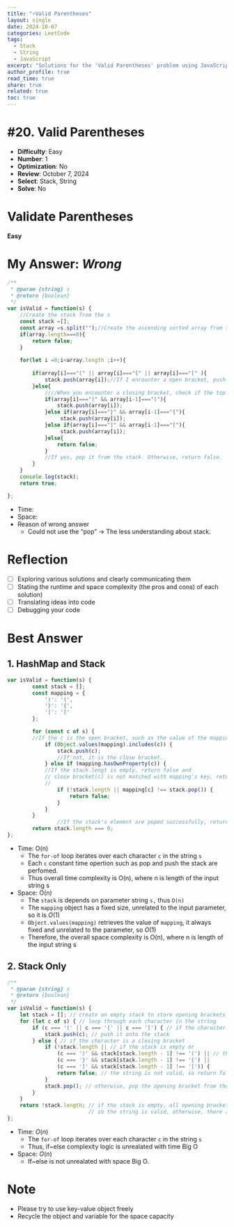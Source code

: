 ```yaml
---
title: "⚡Valid Parentheses"
layout: single
date: 2024-10-07
categories: LeetCode
tags: 
  - Stack
  - String
  - JavaScript
excerpt: "Solutions for the 'Valid Parentheses' problem using JavaScript and stacks."
author_profile: true
read_time: true
share: true
related: true
toc: true
---
```

# #20. Valid Parentheses

- **Difficulty**: Easy  
- **Number**: 1  
- **Optimization**: No  
- **Review**: October 7, 2024  
- **Select**: Stack, String  
- **Solve**: No  

# Validate Parentheses

**Easy**

# My Answer: *Wrong*

```jsx
/**
 * @param {string} s
 * @return {boolean}
 */
var isValid = function(s) {
    //Create the stack from the s
    const stack =[];
    const array =s.split("");//Create the ascending sorted array from s 
    if(array.length===0){
        return false;
    }
    
    for(let i =0;i<array.length ;i++){
        
        if(array[i]==="(" || array[i]==="{" || array[i]==="[" ){
            stack.push(array[i]);//If I encounter a open bracket, push the stack
        }else{
            ////When you encounter a closing bracket, check if the top of the stack was the opening for it.
            if(array[i]===")" && array[i-1]==="("){
                stack.push(array[i]);
            }else if(array[i]==="}" && array[i-1]==="{"){
                 stack.push(array[i]);
            }else if(array[i]==="]" && array[i-1]==="["){
                 stack.push(array[i]);
            }else{
                return false;
            }
            //If yes, pop it from the stack. Otherwise, return false.
        }
    }
    console.log(stack);
    return true;

};
```

- Time:
- Space:
- Reason of wrong answer
    - Could not use the “pop” → The less understanding about stack.
    

# Reflection

- [ ]  Exploring various solutions and clearly communicating them
- [ ]  Stating the runtime and space complexity (the pros and cons) of each solution)
- [ ]  Translating ideas into code
- [ ]  Debugging your code

# Best Answer

## 1. HashMap and Stack

```jsx
var isValid = function(s) {
        const stack = [];
        const mapping = {
            ')': '(',
            '}': '{',
            ']': '['
        };

        for (const c of s) {
        //If the c is the open bracket, such as the value of the mapping, push to the stack
            if (Object.values(mapping).includes(c)) {
                stack.push(c);
                //If not, it is the close bracket.
            } else if (mapping.hasOwnProperty(c)) {
            //If the stack.lengt is empty, return false and
            // close bracket(c) is not matched with mapping's key, return ffalse
            //
                if (!stack.length || mapping[c] !== stack.pop()) {
                    return false;
                }
            }
        }
				//If the stack's element are poped successfully, return true
        return stack.length === 0;    
};
```

- Time: O(n)
    - The `for-of` loop iterates over each character `c` in the string `s`
    - Each `c` constant time opertion such as pop and push the stack are perfomed.
    - Thus overall time complexity is O(n), where n is length of the input string s
- Space: O(n)
    - The `stack` is depends on parameter string `s,` thus `O(n)`
    - The `mapping` object has a fixed size, unrelated to the input parameter, so it is $O(1)$
    - `Object.values(mapping)` retrieves the value of `mapping`, it always fixed and unrelated to the parameter, so $O(1)$
    - Therefore, the overall space complexity is O(n), where n is length of the input string s

## 2. Stack Only

```jsx
/**
 * @param {string} s
 * @return {boolean}
 */
var isValid = function(s) {
    let stack = []; // create an empty stack to store opening brackets
    for (let c of s) { // loop through each character in the string
        if (c === '(' || c === '{' || c === '[') { // if the character is an opening bracket
            stack.push(c); // push it onto the stack
        } else { // if the character is a closing bracket
            if (!stack.length || // if the stack is empty or 
                (c === ')' && stack[stack.length - 1] !== '(') || // the closing bracket doesn't match the corresponding opening bracket at the top of the stack
                (c === '}' && stack[stack.length - 1] !== '{') ||
                (c === ']' && stack[stack.length - 1] !== '[')) {
                return false; // the string is not valid, so return false
            }
            stack.pop(); // otherwise, pop the opening bracket from the stack
        }
    }
    return !stack.length; // if the stack is empty, all opening brackets have been matched with their corresponding closing brackets,
                          // so the string is valid, otherwise, there are unmatched opening brackets, so return false
};
```

- Time: $O(n)$
    - The `for-of` loop iterates over each character `c` in the string `s`
    - Thus, if~else complexity logic is unrealated with time Big O
- Space: $O(n)$
    - If~else is not unrealated with space Big O.

# Note

- Please try to use key-value object freely
- Recycle the object and variable for the space capacity
